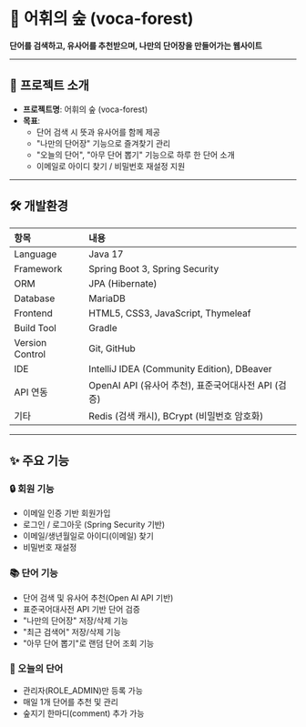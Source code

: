 # 🌳 어휘의 숲 (voca-forest)

**단어를 검색하고, 유사어를 추천받으며, 나만의 단어장을 만들어가는 웹사이트**

---

## 📌 프로젝트 소개

- **프로젝트명**: 어휘의 숲 (voca-forest)
- **목표**:
    - 단어 검색 시 뜻과 유사어를 함께 제공
    - "나만의 단어장" 기능으로 즐겨찾기 관리
    - "오늘의 단어", "아무 단어 뽑기" 기능으로 하루 한 단어 소개
    - 이메일로 아이디 찾기 / 비밀번호 재설정 지원

---

## 🛠️ 개발환경

| 항목 | 내용 |
|:--|:--|
| Language | Java 17 |
| Framework | Spring Boot 3, Spring Security |
| ORM | JPA (Hibernate) |
| Database | MariaDB |
| Frontend | HTML5, CSS3, JavaScript, Thymeleaf |
| Build Tool | Gradle |
| Version Control | Git, GitHub |
| IDE | IntelliJ IDEA (Community Edition), DBeaver |
| API 연동 | OpenAI API (유사어 추천), 표준국어대사전 API (검증) |
| 기타 | Redis (검색 캐시), BCrypt (비밀번호 암호화) |

---

## ✨ 주요 기능

### 🔒 회원 기능
- 이메일 인증 기반 회원가입
- 로그인 / 로그아웃 (Spring Security 기반)
- 이메일/생년월일로 아이디(이메일) 찾기
- 비밀번호 재설정

### 📚 단어 기능
- 단어 검색 및 유사어 추천(Open AI API 기반)
- 표준국어대사전 API 기반 단어 검증
- "나만의 단어장" 저장/삭제 기능
- "최근 검색어" 저장/삭제 기능
- "아무 단어 뽑기"로 랜덤 단어 조회 기능

### 📝 오늘의 단어
- 관리자(ROLE_ADMIN)만 등록 가능
- 매일 1개 단어를 추천 및 관리
- 숲지기 한마디(comment) 추가 가능